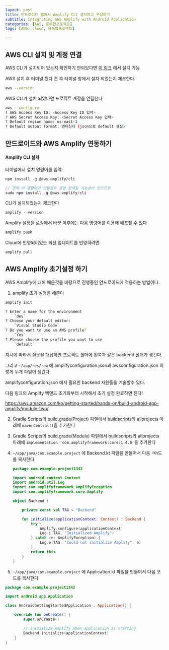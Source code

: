 ```yaml
---
layout: post
title: 안드로이드 앱에서 Amplify CLI 설치하고 구성하기
subtitle: Integrating AWS Amplify with Android Application
categories: [AWS, 융복합프로젝트]
tags: [AWS, cloud, 융복합프로젝트]

---
```


## AWS CLI 설치 및 계정 연결

AWS CLI가 설치되어 있는지 확인하기 안되있다면 <a href="https://docs.aws.amazon.com/cli/latest/userguide/install-cliv2.html">이 링크</a> 에서 설치 가능

AWS 설치 후 터미널 껐다 켠 후 터미널 창에서 설치 되었는지 체크한다.

```bash
aws --version
```



AWS CLI가 설치 되었다면 프로젝트 계정을 연결한다

```bash
aws --configure
? AWS Access Key ID: <Access Key ID 입력>
? AWS Secret Access Key: <Secret Access Key 입력>
? Default region name: us-east-1
? Default output format: 엔터친다 (json으로 default 설정)
```



## 안드로이드와 AWS Amplify 연동하기

#### Amplify CLI 설치

터미널에서 설치 명령어를 입력:

```javascript
npm install -g @aws-amplify/cli

// 만약 이 명령어가 안될경우 권한 문제일 가능성이 있으므로
sudo npm install -g @aws-amplify/cli
```



CLI가 설치되었는지 체크한다

```javascript
amplify --version
```



Amplify 설정을 로컬에서 바꾼 이후에는 다음 명령어를 이용해 배포할 수 있다

```javascript
amplify push
```



Cloud에 반영되어있는 최신 업데이트를 반영하려면:

```javascript
amplify pull
```



## AWS Amplify 초기설정 하기

AWS Amplify에 대해 배운것을 바탕으로 진행중인 안드로이드에 적용하는 방법이다.

1. amplify 초기 설정을 해준다

```bash
amplify init

? Enter a name for the environment
    `dev`
? Choose your default editor:
    `Visual Studio Code`
? Do you want to use an AWS profile?
    `Yes`
? Please choose the profile you want to use
    `default`

```

지시에 따라서 질문을 대답하면 프로젝트 폴더에 왼쪽과 같은 backend 폴더가 생긴다.

그리고  `~/app/res/raw` 에 amplifyconfiguration.json과 awsconfiguration.json 이렇게 두개 파일이 생긴다

amplifyconfiguration.json 에서 필요한 backend 자원들을 기술할수 있다.

다음 링크의 Amplify 백엔드 초기화부터 시작해서 초기 설정 완료하면 된다!

https://aws.amazon.com/ko/getting-started/hands-on/build-android-app-amplify/module-two/

2. Gradle Scripts의 build.grade(Project) 파일에서 buildscripts와 allprojects 아래에  `mavenCentral()`을 추가한다

3. Gradle Scripts의 build.grade(Module) 파일에서 buildscripts와 allprojects 아래에  `implementation 'com.amplifyframework:core:1.4.0'`을 추가한다

4. `~/app/java/com.example.project` 에 Backend.kt 파일을 만들어서 다음 ㅋh드를 복사한다

   ```kotlin
   package com.example.project1342
   
   import android.content.Context
   import android.util.Log
   import com.amplifyframework.AmplifyException
   import com.amplifyframework.core.Amplify
   
   object Backend {
   
       private const val TAG = "Backend"
   
       fun initialize(applicationContext: Context) : Backend {
           try {
               Amplify.configure(applicationContext)
               Log.i(TAG, "Initialized Amplify")
           } catch (e: AmplifyException) {
               Log.e(TAG, "Could not initialize Amplify", e)
           }
           return this
       }
   }
   ```

   

5. `~/app/java/com.example.project` 에 Application.kt 파일을 만들어서 다음 코드를 복사한다

```kotlin
package com.example.project1342

import android.app.Application

class AndroidGettingStartedApplication : Application() {

    override fun onCreate() {
        super.onCreate()

        // initialize Amplify when application is starting
        Backend.initialize(applicationContext)
    }
}
```



